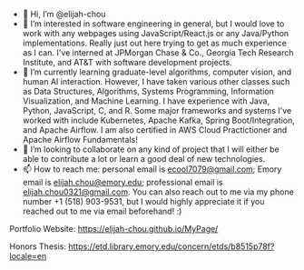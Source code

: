 - 👋 Hi, I’m @elijah-chou
- 👀 I’m interested in software engineering in general, but I would love to work with any webpages using JavaScript/React.js or any Java/Python implementations. Really just out here trying to get as much experience as I can. I've interned at JPMorgan Chase & Co., Georgia Tech Research Institute, and AT&T with software development projects.
- 🌱 I’m currently learning graduate-level algorithms, computer vision, and human AI interaction. However, I have taken various other classes such as Data Structures, Algorithms, Systems Programming, Information Visualization, and Machine Learning. I have experience with Java, Python, JavaScript, C, and R. Some major frameworks and systems I've worked with include Kubernetes, Apache Kafka, Spring Boot/Integration, and Apache Airflow. I am also certified in AWS Cloud Practictioner and Apache Airflow Fundamentals!
- 💞️ I’m looking to collaborate on any kind of project that I will either be able to contribute a lot or learn a good deal of new technologies.
- 📫 How to reach me: personal email is ecool7079@gmail.com; Emory email is elijah.chou@emory.edu; professional email is elijah.chou0321@gmail.com. You can also reach out to me via my phone number +1 (518) 903-9531, but I would highly appreciate it if you reached out to me via email beforehand! :)

Portfolio Website: https://elijah-chou.github.io/MyPage/

Honors Thesis: https://etd.library.emory.edu/concern/etds/b8515p78f?locale=en
<!---
elijah-chou/elijah-chou is a ✨ special ✨ repository because its `README.md` (this file) appears on your GitHub profile.
You can click the Preview link to take a look at your changes.
--->
